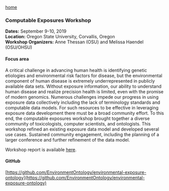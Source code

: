 [home](https://monarch-initiative.github.io/phenomics/)

### Computable Exposures Workshop 

**Dates:** September 9-10, 2019  
**Location:** Oregon State University, Corvallis, Oregon  
**Workshop Organizers:** Anne Thessan (OSU) and Melissa Haendel (OSU/OHSU)  

#### Focus area
A critical challenge in advancing human health is identifying genetic etiologies and environmental risk factors for disease, but the environmental component of human disease is extremely underrepresented in publicly available data sets. Without exposure information,  our ability to understand human disease and realize precision health is limited, even with the promise of modern genomics. Numerous challenges impede our progress in using exposure data collectively including the lack of terminology standards and computable data models. For such resources to be effective in leveraging exposure data development there must be a broad community effort. To this end, the computable exposures workshop brought together a diverse community of toxicologists, computer scientists, and ontologists. This workshop refined an existing exposure data model and developed several use cases. Sustained community engagement, including the planning of a larger conference and further refinement of the data model.

Workshop report is available [here](https://ehp.niehs.nih.gov/doi/10.1289/EHP7215).

#### GitHub
[https://github.com/EnvironmentOntology/environmental-exposure-ontology](https://github.com/EnvironmentOntology/environmental-exposure-ontology)

